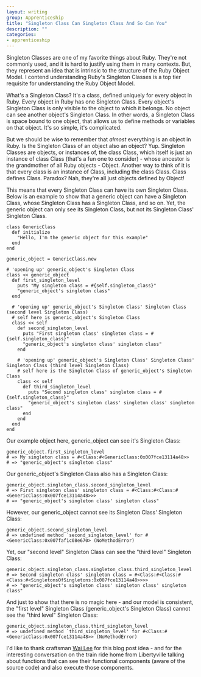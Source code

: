 ```yaml
---
layout: writing
group: Apprenticeship
title: "Singleton Class Can Singleton Class And So Can You"
description: ""
categories:
- apprenticeship
---
```


Singleton Classes are one of my favorite things about Ruby. They're not commonly used, and it is hard to justify using them in many contexts. But, they represent an idea that is intrinsic to the structure of the Ruby Object Model. I contend understanding Ruby's Singleton Classes is a top tier requisite for understanding the Ruby Object Model.

What's a Singleton Class? It's a class, defined uniquely for every object in Ruby. Every object in Ruby has one Singleton Class. Every object's Singleton Class is only visible to the object to which it belongs. No object can see another object's Singleton Class. In other words, a Singleton Class is space bound to one object, that allows us to define methods or variables on that object. It's so simple, it's complicated.

But we should be wise to remember that *almost* everything is an object in Ruby. Is the Singleton Class of an object also an object? Yup. Singleton Classes are objects, or instances of, the class Class, which itself is just an instance of class Class (that's a fun one to consider) - whose ancestor is the grandmother of all Ruby objects - Object. Another way to think of it is that every class is an instance of Class, including the class Class. Class defines Class. Paradox? Nah, they're all just objects defined by Object!

This means that every Singleton Class can have its own Singleton Class. Below is an example to show that a generic object can have a Singleton Class, whose Singleton Class has a Singleton Class, and so on. Yet, the generic object can only see its Singleton Class, but not its Singleton Class' Singleton Class.

    class GenericClass
      def initialize
        "Hello, I'm the generic object for this example"
      end
    end

    generic_object = GenericClass.new

    # 'opening up' generic_object's Singleton Class
    class << generic_object
      def first_singleton_level
        puts "My singleton class = #{self.singleton_class}"
        "generic_object's singleton class"
      end

      # 'opening up' generic_object's Singleton Class' Singleton Class (second level Singleton Class)
      # self here is generic_object's Singleton Class
      class << self
        def second_singleton_level
          puts "First singleton class' singleton class = #{self.singleton_class}"
          "generic_object's singleton class' singleton class"
        end

        # 'opening up' generic_object's Singleton Class' Singleton Class' Singleton Class (third level Singleton Class)
        # self here is the Singleton Class of generic_object's Singleton Class
        class << self
          def third_singleton_level
            puts "Second singleton class' singleton class = #{self.singleton_class}"
            "generic_object's singleton class' singleton class' singleton class"
          end
        end
      end
    end

Our example object here, generic_object can see it's Singleton Class:

    generic_object.first_singleton_level
    # => My singleton class = #<Class:#<GenericClass:0x007fce13114a48>>
    # => "generic_object's singleton class"

Our generic_object's Singleton Class also has a Singleton Class:

    generic_object.singleton_class.second_singleton_level
    # => First singleton class' singleton class = #<Class:#<Class:#<GenericClass:0x007fce13114a48>>>
    # => "generic_object's singleton class' singleton class"

However, our generic_object cannot see its Singleton Class' Singleton Class:

    generic_object.second_singleton_level
    # => undefined method `second_singleton_level' for #<GenericClass:0x007faf1c08e670> (NoMethodError)

Yet, our "second level" Singleton Class can see the "third level" Singleton Class:

    generic_object.singleton_class.singleton_class.third_singleton_level
    # => Second singleton class' singleton class = #<Class:#<Class:#<Class:#<SingletonsOfSingletons:0x007fce13114a48>>>>
    # => "generic_object's singleton class' singleton class' singleton class"

And just to show that there is no magic here - and our model is consistent, the "first level" Singleton Class (generic_object's Singleton Class) cannot see the "third level" Singleton Class:

    generic_object.singleton_class.third_singleton_level
    # => undefined method `third_singleton_level' for #<Class:#<GenericClass:0x007fce13114a48>> (NoMethodError)

I'd like to thank craftsman [Wai Lee](http://www.8thlight.com/our-team/wai-lee-chin-feman) for this blog post idea - and for the interesting conversation on the train ride home from Libertyville talking about functions that can see their functional components (aware of the source code) and also execute those components.
